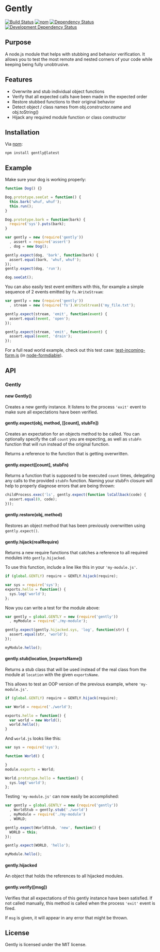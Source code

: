 # Gently

<!-- badges/ -->
[![Build Status](https://travis-ci.org/felixge/node-gently.svg?branch=master)](https://travis-ci.org/felixge/node-gently)
[![npm](https://img.shields.io/npm/v/gently.svg)](https://www.npmjs.com/package/gently) 
[![Dependency Status](https://david-dm.org/felixge/node-gently.png?theme=shields.io)](https://david-dm.org/felixge/node-gently)
[![Development Dependency Status](https://david-dm.org/felixge/node-gently/dev-status.png?theme=shields.io)](https://david-dm.org/felixge/node-gently#info=devDependencies)
<!-- /badges -->

## Purpose

A node.js module that helps with stubbing and behavior verification. It allows you to test the most remote and nested corners of your code while keeping being fully unobtrusive.

## Features

* Overwrite and stub individual object functions
* Verify that all expected calls have been made in the expected order
* Restore stubbed functions to their original behavior
* Detect object / class names from obj.constructor.name and obj.toString()
* Hijack any required module function or class constructor

## Installation

Via [npm](http://github.com/isaacs/npm):

    npm install gently@latest

## Example

Make sure your dog is working properly:
```javascript
function Dog() {}

Dog.prototype.seeCat = function() {
  this.bark('whuf, whuf');
  this.run();
}

Dog.prototype.bark = function(bark) {
  require('sys').puts(bark);
}

var gently = new (require('gently'))
  , assert = require('assert')
  , dog = new Dog();

gently.expect(dog, 'bark', function(bark) {
  assert.equal(bark, 'whuf, whuf');
});
gently.expect(dog, 'run');

dog.seeCat();
```
You can also easily test event emitters with this, for example a simple sequence of 2 events emitted by `fs.WriteStream`:
```javascript
var gently = new (require('gently'))
  , stream = new (require('fs').WriteStream)('my_file.txt');

gently.expect(stream, 'emit', function(event) {
  assert.equal(event, 'open');
});

gently.expect(stream, 'emit', function(event) {
  assert.equal(event, 'drain');
});
```
For a full read world example, check out this test case: [test-incoming-form.js](http://github.com/felixge/node-formidable/blob/master/test/simple/test-incoming-form.js) (in [node-formdiable](http://github.com/felixge/node-formidable)).

## API

### Gently

#### new Gently()

Creates a new gently instance. It listens to the process `'exit'` event to make sure all expectations have been verified.

#### gently.expect(obj, method, [[count], stubFn])

Creates an expectation for an objects method to be called. You can optionally specify the call `count` you are expecting, as well as `stubFn` function that will run instead of the original function.

Returns a reference to the function that is getting overwritten.

#### gently.expect([count], stubFn)

Returns a function that is supposed to be executed `count` times, delegating any calls to the provided `stubFn` function. Naming your stubFn closure will help to properly diagnose errors that are being thrown:
```javascript
childProcess.exec('ls', gently.expect(function lsCallback(code) {
  assert.equal(0, code);
}));
```
#### gently.restore(obj, method)

Restores an object method that has been previously overwritten using `gently.expect()`.

#### gently.hijack(realRequire)

Returns a new require functions that catches a reference to all required modules into `gently.hijacked`.

To use this function, include a line like this in your `'my-module.js'`.
```javascript
if (global.GENTLY) require = GENTLY.hijack(require);

var sys = require('sys');
exports.hello = function() {
  sys.log('world');
};
```
Now you can write a test for the module above:
```javascript
var gently = global.GENTLY = new (require('gently'))
  , myModule = require('./my-module');

gently.expect(gently.hijacked.sys, 'log', function(str) {
  assert.equal(str, 'world');
});

myModule.hello();
```
#### gently.stub(location, [exportsName])

Returns a stub class that will be used instead of the real class from the module at `location` with the given `exportsName`.

This allows to test an OOP version of the previous example, where `'my-module.js'`.
```javascript
if (global.GENTLY) require = GENTLY.hijack(require);

var World = require('./world');

exports.hello = function() {
  var world = new World();
  world.hello();
}
```
And `world.js` looks like this:
```javascript
var sys = require('sys');

function World() {

}
module.exports = World;

World.prototype.hello = function() {
  sys.log('world');
};
```
Testing `'my-module.js'` can now easily be accomplished:
```javascript
var gently = global.GENTLY = new (require('gently'))
  , WorldStub = gently.stub('./world')
  , myModule = require('./my-module')
  , WORLD;

gently.expect(WorldStub, 'new', function() {
  WORLD = this;
});

gently.expect(WORLD, 'hello');

myModule.hello();
```
#### gently.hijacked

An object that holds the references to all hijacked modules.

#### gently.verify([msg])

Verifies that all expectations of this gently instance have been satisfied. If not called manually, this method is called when the process `'exit'` event is fired.

If `msg` is given, it will appear in any error that might be thrown.

## License

Gently is licensed under the MIT license.
